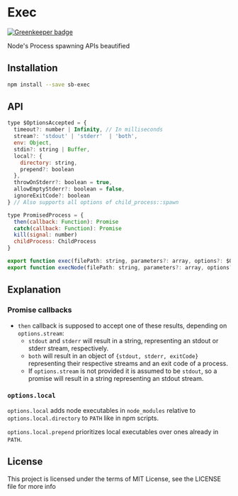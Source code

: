 # Exec

[![Greenkeeper badge](https://badges.greenkeeper.io/steelbrain/exec.svg)](https://greenkeeper.io/)

Node's Process spawning APIs beautified

## Installation

```sh
npm install --save sb-exec
```

## API

```js
type $OptionsAccepted = {
  timeout?: number | Infinity, // In milliseconds
  stream?: 'stdout' | 'stderr'  | 'both',
  env: Object,
  stdin?: string | Buffer,
  local?: {
    directory: string,
    prepend?: boolean
  },
  throwOnStderr?: boolean = true,
  allowEmptyStderr?: boolean = false,
  ignoreExitCode?: boolean
} // Also supports all options of child_process::spawn

type PromisedProcess = {
  then(callback: Function): Promise
  catch(callback: Function): Promise
  kill(signal: number)
  childProcess: ChildProcess
}

export function exec(filePath: string, parameters?: array, options?: $OptionsAccepted): PromisedProcess
export function execNode(filePath: string, parameters?: array, options?: $OptionsAccepted): PromisedProcess
```

## Explanation

### Promise callbacks

* `then` callback is supposed to accept one of these results, depending on `options.stream`:
  * `stdout` and `stderr` will result in a string, representing an stdout or stderr stream, respectively.
  * `both` will result in an object of `{stdout, stderr, exitCode}` representing their respective streams and an exit code of a process.
  * If `options.stream` is not provided it is assumed to be `stdout`, so a promise will result in a string representing an stdout stream.

### `options.local`

`options.local` adds node executables in `node_modules` relative to
`options.local.directory` to `PATH` like in npm scripts.

`options.local.prepend` prioritizes local executables over ones already in `PATH`.

## License

This project is licensed under the terms of MIT License, see the LICENSE file
for more info
